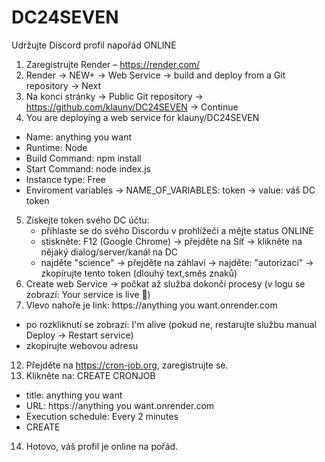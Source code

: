 # DC24SEVEN
Udržujte Discord profil napořád ONLINE

1. Zaregistrujte Render – https://render.com/
2. Render -> NEW+ -> Web Service -> build and deploy from a Git repository -> Next
3. Na konci stránky -> Public Git repository -> https://github.com/klauny/DC24SEVEN -> Continue
4. You are deploying a web service for klauny/DC24SEVEN
  - Name: anything you want
  - Runtime: Node
  - Build Command: npm install
  - Start Command: node index.js
  - Instance type: Free
  - Enviroment variables -> NAME_OF_VARIABLES: token -> value: váš DC token
5. Získejte token svého DC účtu:
   - přihlaste se do svého Discordu v prohlížeči a mějte status ONLINE
   - stiskněte: F12 (Google Chrome) -> přejděte na Síť -> klikněte na nějaký dialog/server/kanál na DC
   - najděte "science" -> přejděte na záhlaví -> najděte: "autorizaci" -> zkopírujte tento token (dlouhý text,směs znaků)
6. Create web Service -> počkat až služba dokončí procesy (v logu se zobrazí: Your service is live 🎉)
7. Vlevo nahoře je link: https://anything you want.onrender.com
  - po rozkliknutí se zobrazí: I'm alive (pokud ne, restarujte službu manual Deploy -> Restart service)
  - zkopírujte webovou adresu
12. Přejděte na https://cron-job.org, zaregistrujte se.
13. Klikněte na: CREATE CRONJOB
  - title: anything you want
  - URL: https://anything you want.onrender.com
  - Execution schedule: Every 2 minutes
  - CREATE
14. Hotovo, váš profil je online na pořád.
